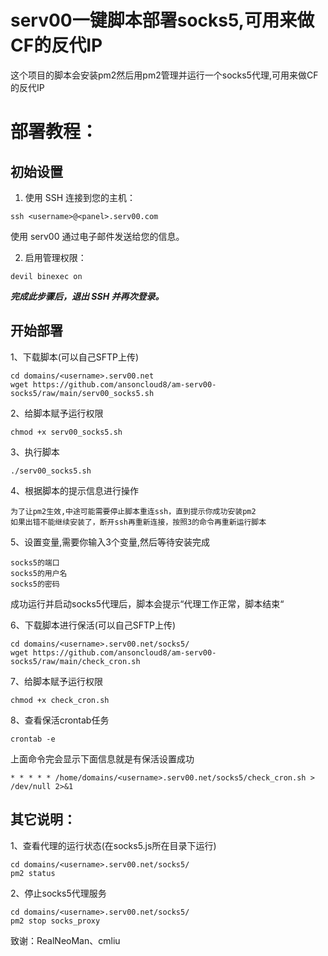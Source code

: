 # serv00一键脚本部署socks5,可用来做CF的反代IP

这个项目的脚本会安装pm2然后用pm2管理并运行一个socks5代理,可用来做CF的反代IP


# 部署教程：

## 初始设置

1. 使用 SSH 连接到您的主机：

```
ssh <username>@<panel>.serv00.com
```

使用 serv00 通过电子邮件发送给您的信息。

2. 启用管理权限：

```
devil binexec on
```

***完成此步骤后，退出 SSH 并再次登录。***

## 开始部署

1、下载脚本(可以自己SFTP上传)
```
cd domains/<username>.serv00.net
wget https://github.com/ansoncloud8/am-serv00-socks5/raw/main/serv00_socks5.sh
```

2、给脚本赋予运行权限
```
chmod +x serv00_socks5.sh
```

3、执行脚本
```
./serv00_socks5.sh
```

4、根据脚本的提示信息进行操作
```
为了让pm2生效,中途可能需要停止脚本重连ssh，直到提示你成功安装pm2
如果出错不能继续安装了，断开ssh再重新连接，按照3的命令再重新运行脚本
```

5、设置变量,需要你输入3个变量,然后等待安装完成
```
socks5的端口
socks5的用户名
socks5的密码
```

成功运行并启动socks5代理后，脚本会提示“代理工作正常，脚本结束“

6、下载脚本进行保活(可以自己SFTP上传)
```
cd domains/<username>.serv00.net/socks5/
wget https://github.com/ansoncloud8/am-serv00-socks5/raw/main/check_cron.sh
```

7、给脚本赋予运行权限
```
chmod +x check_cron.sh
```

8、查看保活crontab任务
```
crontab -e
```

上面命令完会显示下面信息就是有保活设置成功

```
* * * * * /home/domains/<username>.serv00.net/socks5/check_cron.sh > /dev/null 2>&1
```

## 其它说明：

1、查看代理的运行状态(在socks5.js所在目录下运行)
```
cd domains/<username>.serv00.net/socks5/
pm2 status
```

2、停止socks5代理服务
```
cd domains/<username>.serv00.net/socks5/
pm2 stop socks_proxy
```

致谢：RealNeoMan、cmliu

